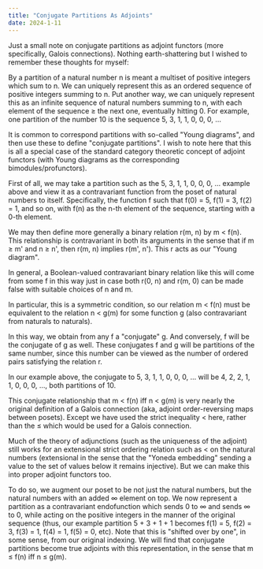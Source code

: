 ```yaml
---
title: "Conjugate Partitions As Adjoints"
date: 2024-1-11
---
```

Just a small note on conjugate partitions as adjoint functors (more specifically, Galois connections). Nothing earth-shattering but I wished to remember these thoughts for myself:

By a partition of a natural number n is meant a multiset of positive integers which sum to n. We can uniquely represent this as an ordered sequence of positive integers summing to n. Put another way, we can uniquely represent this as an infinite sequence of natural numbers summing to n, with each element of the sequence ≥ the next one, eventually hitting 0. For example, one partition of the number 10 is the sequence 5, 3, 1, 1, 0, 0, 0, …

It is common to correspond partitions with so-called "Young diagrams", and then use these to define "conjugate partitions". I wish to note here that this is all a special case of the standard category theoretic concept of adjoint functors (with Young diagrams as the corresponding bimodules/profunctors).

First of all, we may take a partition such as the 5, 3, 1, 1, 0, 0, 0, … example above and view it as a contravariant function from the poset of natural numbers to itself. Specifically, the function f such that f(0) = 5, f(1) = 3, f(2) = 1, and so on, with f(n) as the n-th element of the sequence, starting with a 0-th element.

We may then define more generally a binary relation r(m, n) by m < f(n). This relationship is contravariant in both its arguments in the sense that if m ≥ m' and n ≥ n', then r(m, n) implies r(m', n'). This r acts as our "Young diagram".

In general, a Boolean-valued contravariant binary relation like this will come from some f in this way just in case both r(0, n) and r(m, 0) can be made false with suitable choices of n and m.

In particular, this is a symmetric condition, so our relation m < f(n) must be equivalent to the relation n < g(m) for some function g (also contravariant from naturals to naturals).

In this way, we obtain from any f a "conjugate" g. And conversely, f will be the conjugate of g as well. These conjugates f and g will be partitions of the same number, since this number can be viewed as the number of ordered pairs satisfying the relation r.

In our example above, the conjugate to 5, 3, 1, 1, 0, 0, 0, … will be 4, 2, 2, 1, 1, 0, 0, 0, …, both partitions of 10.

This conjugate relationship that m < f(n) iff n < g(m) is very nearly the original definition of a Galois connection (aka, adjoint order-reversing maps between posets). Except we have used the strict inequality < here, rather than the ≤ which would be used for a Galois connection.

Much of the theory of adjunctions (such as the uniqueness of the adjoint) still works for an extensional strict ordering relation such as < on the natural numbers (extensional in the sense that the "Yoneda embedding" sending a value to the set of values below it remains injective). But we can make this into proper adjoint functors too.

To do so, we augment our poset to be not just the natural numbers, but the natural numbers with an added ∞ element on top. We now represent a partition as a contravariant endofunction which sends 0 to ∞ and sends ∞ to 0, while acting on the positive integers in the manner of the original sequence (thus, our example partition 5 + 3 + 1 + 1 becomes f(1) = 5, f(2) = 3, f(3) = 1, f(4) = 1, f(5) = 0, etc). Note that this is "shifted over by one", in some sense, from our original indexing. We will find that conjugate partitions become true adjoints with this representation, in the sense that m ≤ f(n) iff n ≤ g(m).
